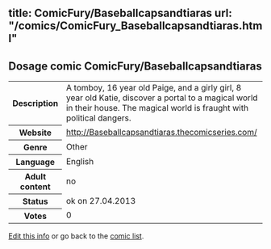 title: ComicFury/Baseballcapsandtiaras
url: "/comics/ComicFury_Baseballcapsandtiaras.html"
---
Dosage comic ComicFury/Baseballcapsandtiaras
-----------------------------------------

<p id="msg"></p>
<script type="text/javascript">
if (window.location.search === '?edit_info_mail=sent_ok') {
  var elem = document.getElementById("msg");
  elem.innerHTML = 'Edited information sucessfully sent.';
  elem.className = 'ok';
}
</script>
<table class="comicinfo">
<tr>
<th>Description</th><td>A tomboy, 16 year old Paige, and a girly girl, 8 year old Katie, discover a portal to a magical world in their house. The magical world is fraught with political dangers.</td>
</tr>
<tr>
<th>Website</th><td><a href="http://Baseballcapsandtiaras.thecomicseries.com/">http://Baseballcapsandtiaras.thecomicseries.com/</a></td>
</tr>
<tr>
<th>Genre</th><td>Other</td>
</tr>
<tr>
<th>Language</th><td>English</td>
</tr>
<tr>
<th>Adult content</th><td>no</td>
</tr>
<tr>
<th>Status</th><td>ok on 27.04.2013</td>
</tr>
<tr>
<th>Votes</th><td>0</td>
</tr>
</table>

[Edit this info](ComicFury_Baseballcapsandtiaras_edit.html) or go back to the [comic list](../comic-index.html).
